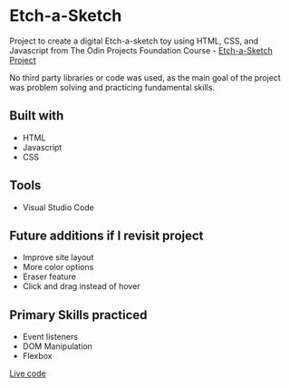 # Etch-a-Sketch

Project to create a digital Etch-a-sketch toy using HTML, CSS, and Javascript from The Odin Projects Foundation Course - [Etch-a-Sketch Project](https://www.theodinproject.com/lessons/foundations-etch-a-sketch)

No third party libraries or code was used, as the main goal of the project was problem solving and practicing fundamental skills.

## Built with

- HTML
- Javascript
- CSS

## Tools
- Visual Studio Code
 
## Future additions if I revisit project
- Improve site layout
- More color options
- Eraser feature
- Click and drag instead of hover

## Primary Skills practiced
- Event listeners
- DOM Manipulation
- Flexbox

[Live code](https://jsc17.github.io/TOP-Etch-a-Sketch/)
